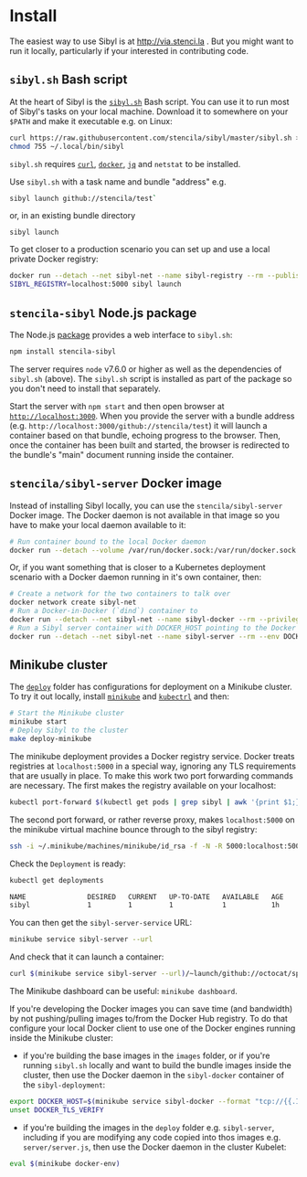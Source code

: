 # Install

The easiest way to use Sibyl is at http://via.stenci.la . But you might want to run it locally, particularly if your interested in contributing code.

## `sibyl.sh` Bash script

At the heart of Sibyl is the [`sibyl.sh`](https://raw.githubusercontent.com/stencila/sibyl/master/sibyl.sh) Bash script. You can use it to run most of Sibyl's tasks on your local machine. Download it to somewhere on your `$PATH` and make it executable e.g. on Linux:

```sh
curl https://raw.githubusercontent.com/stencila/sibyl/master/sibyl.sh > ~/.local/bin/sibyl
chmod 755 ~/.local/bin/sibyl
```

`sibyl.sh` requires [`curl`](https://curl.haxx.se/), [`docker`](https://docs.docker.com/engine/installation/), [`jq`](https://stedolan.github.io/jq/) and `netstat` to be installed.

Use `sibyl.sh` with a task name and bundle "address" e.g. 

```sh
sibyl launch github://stencila/test`
```

or, in an existing bundle directory

```
sibyl launch
```

To get closer to a production scenario you can set up and use a local private Docker registry:

```sh
docker run --detach --net sibyl-net --name sibyl-registry --rm --publish 5000:5000 registry:2
SIBYL_REGISTRY=localhost:5000 sibyl launch
```


## `stencila-sibyl` Node.js package

The Node.js [package](https://www.npmjs.com/package/stencila-sibyl) provides a web interface to `sibyl.sh`:

```sh
npm install stencila-sibyl
```

The server requires `node` v7.6.0 or higher as well as the dependencies of `sibyl.sh` (above). The `sibyl.sh` script is installed as part of the package so you don't need to install that separately.

Start the server with `npm start` and then open browser at [`http://localhost:3000`](http://localhost:3000). When you provide the server with a bundle address (e.g. `http://localhost:3000/github://stencila/test`) it will launch a container based on that bundle, echoing progress to the browser. Then, once the container has been built and started, the browser is redirected to the bundle's "main" document running inside the container.



## `stencila/sibyl-server` Docker image

Instead of installing Sibyl locally, you can use the `stencila/sibyl-server` Docker image. The Docker daemon is not available in that image so you have to make your local daemon available to it:

```sh
# Run container bound to the local Docker daemon
docker run --detach --volume /var/run/docker.sock:/var/run/docker.sock --env TOKEN_SECRET=donttell --publish 3000:3000 stencila/sibyl-server
```

Or, if you want something that is closer to a Kubernetes deployment scenario with a Docker daemon running in it's own container, then:

```sh
# Create a network for the two containers to talk over
docker network create sibyl-net
# Run a Docker-in-Docker (`dind`) container to
docker run --detach --net sibyl-net --name sibyl-docker --rm --privileged docker:dind
# Run a Sibyl server container with DOCKER_HOST pointing to the Docker daemon running in the `dind` container
docker run --detach --net sibyl-net --name sibyl-server --rm --env DOCKER_HOST=tcp://sibyl-docker:2375 --env TOKEN_SECRET=donttell--publish 3000:3000 stencila/sibyl-server
```


## Minikube cluster

The [`deploy`](deploy) folder has configurations for deployment on a Minikube cluster. To try it out locally, install [`minikube`](https://kubernetes.io/docs/tasks/tools/install-minikube/) and [`kubectrl`](https://kubernetes.io/docs/tasks/tools/install-kubectl/) and then:

```sh
# Start the Minikube cluster
minikube start
# Deploy Sibyl to the cluster
make deploy-minikube
```

The minikube deployment provides a Docker registry service. Docker treats registries at `localhost:5000` in a special way, ignoring any TLS requirements that are usually in place. To make this work two port forwarding commands are necessary. The first makes the registry available on your localhost:

```sh
kubectl port-forward $(kubectl get pods | grep sibyl | awk '{print $1;}') 5000:5000 &
```

The second port forward, or rather reverse proxy, makes `localhost:5000` on the minikube virtual machine bounce through to the sibyl registry:
```sh
ssh -i ~/.minikube/machines/minikube/id_rsa -f -N -R 5000:localhost:5000 docker@$(minikube ip)
```

Check the `Deployment` is ready:

```sh
kubectl get deployments

NAME               DESIRED   CURRENT   UP-TO-DATE   AVAILABLE   AGE
sibyl              1         1         1            1           1h
```

You can then get the `sibyl-server-service` URL: 

```sh
minikube service sibyl-server --url
```

And check that it can launch a container:

```sh
curl $(minikube service sibyl-server --url)/~launch/github://octocat/spoon-knife
```

The Minikube dashboard can be useful: `minikube dashboard`.

If you're developing the Docker images you can save time (and bandwidth) by not pushing/pulling images to/from the Docker Hub registry. To do that configure your local Docker client to use one of the Docker engines running inside the Minikube cluster:

- if you're building the base images in the `images` folder, or if you're running `sibyl.sh` locally and want to build the bundle images inside the cluster, then use the Docker daemon in the `sibyl-docker` container of the `sibyl-deployment`:

```sh
export DOCKER_HOST=$(minikube service sibyl-docker --format "tcp://{{.IP}}:{{.Port}}")
unset DOCKER_TLS_VERIFY
```

- if you're building the images in the `deploy` folder e.g. `sibyl-server`, including if you are modifying any code copied into thos images e.g. `server/server.js`, then use the Docker daemon in the cluster Kubelet: 

```sh
eval $(minikube docker-env)
```

